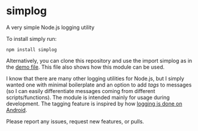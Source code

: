 simplog
=======

A very simple Node.js logging utility

To install simply run:

    npm install simplog
    
Alternatively, you can clone this repository and use the import simplog as in the 
[demo file](https://github.com/adrianp/simplog/blob/master/demo.js). This file also shows how this module can be used.


I know that there are many other logging utilities for Node.js, but I simply wanted one with minimal boilerplate and
an option to add _tags_ to messages (so I can easily differentiate messages coming from different scripts/functions).
The module is intended mainly for usage during development. The tagging feature is inspired by how 
[logging is done on Android](http://developer.android.com/reference/android/util/Log.html).


Please report any issues, request new features, or pulls.

